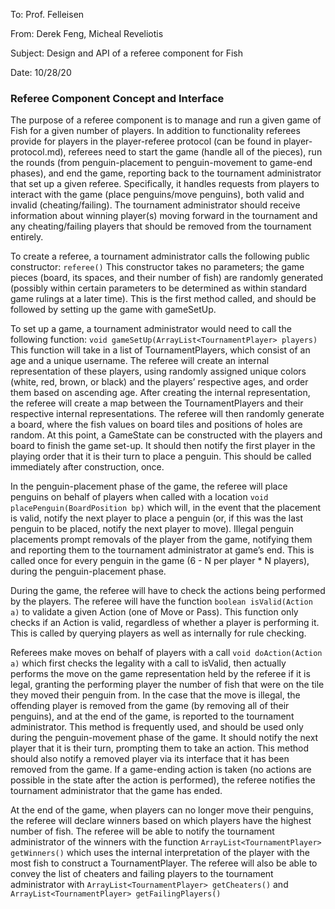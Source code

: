 To: Prof. Felleisen

From: Derek Feng, Micheal Reveliotis

Subject: Design and API of a referee component for Fish

Date: 10/28/20

### Referee Component Concept and Interface

The purpose of a referee component is to manage and run a given game of Fish for a given number of players. In addition to functionality referees provide for players in the player-referee protocol (can be found in player-protocol.md), referees need to start the game (handle all of the pieces), run the rounds (from penguin-placement to penguin-movement to game-end phases), and end the game, reporting back to the tournament administrator that set up a given referee. Specifically, it handles requests from players to interact with the game (place penguins/move penguins), both valid and invalid (cheating/failing). The tournament administrator should receive information about winning player(s) moving forward in the tournament and any cheating/failing players that should be removed from the tournament entirely. 

To create a referee, a tournament administrator calls the following public constructor:
	```referee()```
This constructor takes no parameters; the game pieces (board, its spaces, and their number of fish) are randomly generated (possibly within certain parameters to be determined as within standard game rulings at a later time). This is the first method called, and should be followed by setting up the game with gameSetUp.

To set up a game, a tournament administrator would need to call the following function:
```void gameSetUp(ArrayList<TournamentPlayer> players)```
This function will take in a list of TournamentPlayers, which consist of an age and a unique username. The referee will create an internal representation of these players, using randomly assigned unique colors (white, red, brown, or black) and the players’ respective ages, and order them based on ascending age. After creating the internal representation, the referee will create a map between the TournamentPlayers and their respective internal representations. The referee will then randomly generate a board, where the fish values on board tiles and positions of holes are random. At this point, a GameState can be constructed with the players and board to finish the game set-up. It should then notify the first player in the playing order that it is their turn to place a penguin. This should be called immediately after construction, once.

In the penguin-placement phase of the game, the referee will place penguins on behalf of players when called with a location
	```void placePenguin(BoardPosition bp)```
which will, in the event that the placement is valid, notify the next player to place a penguin (or, if this was the last penguin to be placed, notify the next player to move). Illegal penguin placements prompt removals of the player from the game, notifying them and reporting them to the tournament administrator at game’s end. This is called once for every penguin in the game (6 - N per player * N players), during the penguin-placement phase.

During the game, the referee will have to check the actions being performed by the players. The referee will have the function
	```boolean isValid(Action a)```
to validate a given Action (one of Move or Pass). This function only checks if an Action is valid, regardless of whether a player is performing it. This is called by querying players as well as internally for rule checking.

Referees make moves on behalf of players with a call 
	```void doAction(Action a)```
which first checks the legality with a call to isValid, then actually performs the move on the game representation held by the referee if it is legal, granting the performing player the number of fish that were on the tile they moved their penguin from. In the case that the move is illegal, the offending player is removed from the game (by removing all of their penguins), and at the end of the game, is reported to the tournament administrator. This method is frequently used, and should be used only during the penguin-movement phase of the game. It should notify the next player that it is their turn, prompting them to take an action. This method should also notify a removed player via its interface that it has been removed from the game. If a game-ending action is taken (no actions are possible in the state after the action is performed), the referee notifies the tournament administrator that the game has ended.

At the end of the game, when players can no longer move their penguins, the referee will declare winners based on which players have the highest number of fish. The referee will be able to notify the tournament administrator of the winners with the function
```ArrayList<TournamentPlayer> getWinners()```
which uses the internal interpretation of the player with the most fish to construct a TournamentPlayer. The referee will also be able to convey the list of cheaters and failing players to the tournament administrator with
```ArrayList<TournamentPlayer> getCheaters()```
and
```ArrayList<TournamentPlayer> getFailingPlayers()```


